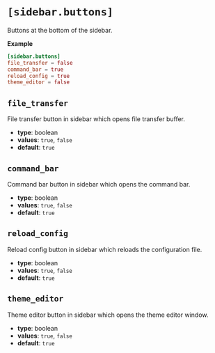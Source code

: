 # `[sidebar.buttons]`

Buttons at the bottom of the sidebar. 

**Example**

```toml
[sidebar.buttons]
file_transfer = false
command_bar = true
reload_config = true
theme_editor = false
```

## `file_transfer`

File transfer button in sidebar which opens file transfer buffer.

- **type**: boolean
- **values**: `true`, `false`
- **default**: `true`

## `command_bar`

Command bar button in sidebar which opens the command bar.

- **type**: boolean
- **values**: `true`, `false`
- **default**: `true`

## `reload_config`

Reload config button in sidebar which reloads the configuration file.

- **type**: boolean
- **values**: `true`, `false`
- **default**: `true`

## `theme_editor`

Theme editor button in sidebar which opens the theme editor window.

- **type**: boolean
- **values**: `true`, `false`
- **default**: `true`